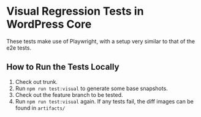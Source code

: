 # Visual Regression Tests in WordPress Core

These tests make use of Playwright, with a setup very similar to that of the e2e tests.

## How to Run the Tests Locally

1. Check out trunk.
2. Run `npm run test:visual` to generate some base snapshots.
3. Check out the feature branch to be tested.
4. Run `npm run test:visual` again. If any tests fail, the diff images can be found in `artifacts/`

